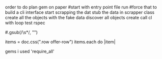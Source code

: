 order to do
plan gem on paper
#start with entry point file run
#force that to build a cli interface
start scrapping the dat
stub the data in scrapper class
create all the objects with the fake data
discover all objects
create call cl with loop
test
rspec

#.gsub(/\s*/, "")


items = doc.css(".row offer-row")
items.each do |item|
    




gems i used  'require_all'
